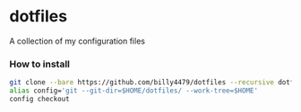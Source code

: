 # dotfiles

A collection of my configuration files

### How to install

```bash
git clone --bare https://github.com/billy4479/dotfiles --recursive dotfiles
alias config='git --git-dir=$HOME/dotfiles/ --work-tree=$HOME'
config checkout
```
